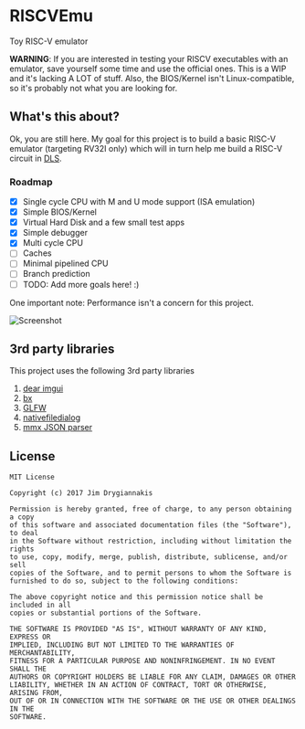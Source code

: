 # RISCVEmu
Toy RISC-V emulator

**WARNING**: If you are interested in testing your RISCV executables with an emulator, save yourself some time and use the official ones. This is a WIP and it's lacking A LOT of stuff. Also, the BIOS/Kernel isn't Linux-compatible, so it's probably not what you are looking for.

## What's this about?

Ok, you are still here. My goal for this project is to build a basic RISC-V emulator (targeting RV32I only) which will in turn help me build a RISC-V circuit in [DLS](https://makingartstudios.itch.io/dls).

### Roadmap 

- [x] Single cycle CPU with M and U mode support (ISA emulation)
- [x] Simple BIOS/Kernel
- [x] Virtual Hard Disk and a few small test apps
- [x] Simple debugger
- [x] Multi cycle CPU
- [ ] Caches
- [ ] Minimal pipelined CPU
- [ ] Branch prediction
- [ ] TODO: Add more goals here! :)

One important note: Performance isn't a concern for this project.

![Screenshot](https://cdn.rawgit.com/jdryg/RISCVEmu/master/img/screenshot_2017_08_30.png)

## 3rd party libraries

This project uses the following 3rd party libraries

1. [dear imgui](https://github.com/ocornut/imgui)
2. [bx](https://github.com/bkaradzic/bx)
3. [GLFW](http://www.glfw.org/)
4. [nativefiledialog](https://github.com/mlabbe/nativefiledialog)
5. [mmx JSON parser](https://github.com/vurtun/mmx)

## License

```
MIT License

Copyright (c) 2017 Jim Drygiannakis

Permission is hereby granted, free of charge, to any person obtaining a copy
of this software and associated documentation files (the "Software"), to deal
in the Software without restriction, including without limitation the rights
to use, copy, modify, merge, publish, distribute, sublicense, and/or sell
copies of the Software, and to permit persons to whom the Software is
furnished to do so, subject to the following conditions:

The above copyright notice and this permission notice shall be included in all
copies or substantial portions of the Software.

THE SOFTWARE IS PROVIDED "AS IS", WITHOUT WARRANTY OF ANY KIND, EXPRESS OR
IMPLIED, INCLUDING BUT NOT LIMITED TO THE WARRANTIES OF MERCHANTABILITY,
FITNESS FOR A PARTICULAR PURPOSE AND NONINFRINGEMENT. IN NO EVENT SHALL THE
AUTHORS OR COPYRIGHT HOLDERS BE LIABLE FOR ANY CLAIM, DAMAGES OR OTHER
LIABILITY, WHETHER IN AN ACTION OF CONTRACT, TORT OR OTHERWISE, ARISING FROM,
OUT OF OR IN CONNECTION WITH THE SOFTWARE OR THE USE OR OTHER DEALINGS IN THE
SOFTWARE.
```